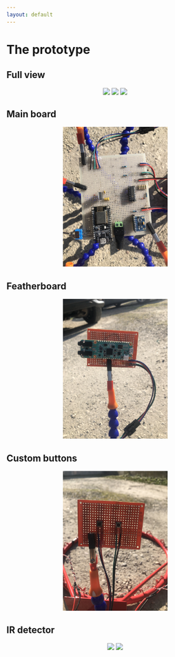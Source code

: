 ```yaml
---
layout: default
---
```


# The prototype

## Full view

<p align="center">
  <img src="./assets/images/prototype/full_1.JPG" width="243">
  <img src="./assets/images/prototype/full_2.JPG" width="243">
  <img src="./assets/images/prototype/full_3.JPG" width="243">
</p>

## Main board

<p align="center">
  <img src="./assets/images/prototype/mainboard.JPG" width="243">
</p>

## Featherboard

<p align="center">
  <img src="./assets/images/prototype/featherboard.JPG" width="243">
</p>

## Custom buttons

<p align="center">
  <img src="./assets/images/prototype/custombuttons.JPG" width="243">
</p>

## IR detector

<p align="center">
  <img src="./assets/images/prototype/irled.JPG" width="243">
  <img src="./assets/images/prototype/irdiode.JPG" width="243">
</p>

